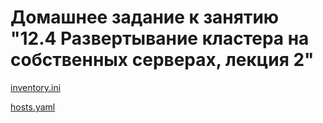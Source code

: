 # Домашнее задание к занятию "12.4 Развертывание кластера на собственных серверах, лекция 2"
    
    
[inventory.ini](./inventory.ini)

[hosts.yaml](./hosts.yaml)